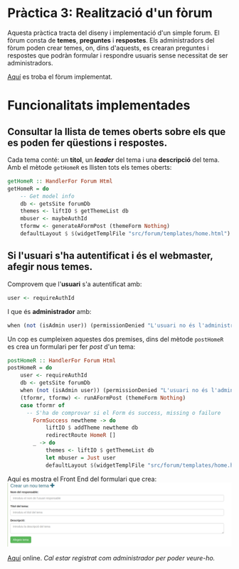 # Pràctica 3: Realització d'un fòrum

Aquesta pràctica tracta del diseny i implementació d'un simple forum. El fòrum consta de **temes**, **preguntes** i **respostes**. Els administradors del fòrum poden crear temes, on, dins d'aquests, es crearan preguntes i respostes que podràn formular i respondre usuaris sense necessitat de ser administradors.

[Aquí](http://soft0.upc.edu/~ldatusr14/practica3/forum.cgi) es troba el fòrum implementat.

# Funcionalitats implementades

## Consultar la llista de temes oberts sobre els que es poden fer qüestions i respostes.

Cada tema conté: un **títol**, un **_leader_** del tema i una **descripció** del tema. Amb el mètode `getHomeR` es llisten tots els temes oberts:

```haskell
getHomeR :: HandlerFor Forum Html
getHomeR = do
    -- Get model info
    db <- getsSite forumDb
    themes <- liftIO $ getThemeList db
    mbuser <- maybeAuthId
    tformw <- generateAFormPost (themeForm Nothing)
    defaultLayout $ $(widgetTemplFile "src/forum/templates/home.html")       
```

## Si l'usuari s'ha autentificat i és el webmaster, afegir nous temes.

Comprovem que l'**usuari** s'a autentificat amb:
```haskell
user <- requireAuthId
```
I que és **administrador** amb:
```haskell
when (not (isAdmin user)) (permissionDenied "L'usuari no és l'administrador")
```
Un cop es cumpleixen aquestes dos premises, dins del mètode `postHomeR` es crea un formulari per fer _post_ d'un tema:
```haskell
postHomeR :: HandlerFor Forum Html
postHomeR = do
    user <- requireAuthId
    db <- getsSite forumDb
    when (not (isAdmin user)) (permissionDenied "L'usuari no és l'administrador")
    (tformr, tformw) <- runAFormPost (themeForm Nothing)
    case tformr of
      -- S'ha de comprovar si el Form és success, missing o failure
        FormSuccess newtheme -> do
            liftIO $ addTheme newtheme db
            redirectRoute HomeR []
        _ -> do
            themes <- liftIO $ getThemeList db
            let mbuser = Just user
            defaultLayout $(widgetTemplFile "src/forum/templates/home.html")
```
Aquí es mostra el Front End del formulari que crea:
![FormThemeScreenShot](/Practica3/project-p3/img/formThemes.png)

[Aquí](http://soft0.upc.edu/~ldatusr14/practica3/forum.cgi/) online. _Cal estar registrat com administrador per poder veure-ho._




